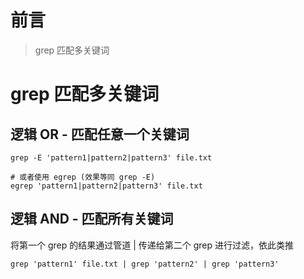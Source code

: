 # 前言

> grep 匹配多关键词

# grep 匹配多关键词

## 逻辑 OR - 匹配任意一个关键词

```shell
grep -E 'pattern1|pattern2|pattern3' file.txt

# 或者使用 egrep (效果等同 grep -E)
egrep 'pattern1|pattern2|pattern3' file.txt
```

## 逻辑 AND - 匹配所有关键词

将第一个 grep 的结果通过管道 | 传递给第二个 grep 进行过滤，依此类推

```shell
grep 'pattern1' file.txt | grep 'pattern2' | grep 'pattern3'
```
